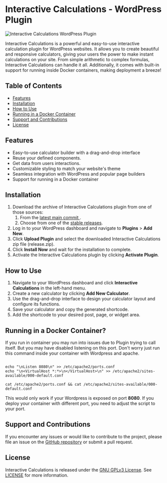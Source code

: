 # Interactive Calculations - WordPress Plugin

![Interactive Calculations WordPress Plugin](https://php.jandys.eu/wp-content/uploads/2023/05/iCalc-Small.png)

Interactive Calculations is a powerful and easy-to-use interactive calculation plugin for WordPress websites. It allows
you to
create
beautiful and responsive calculators, giving your users the power to make instant calculations on your site. From simple
arithmetic to complex formulas, Interactive Calculations can handle it all. Additionally, it comes with built-in support
for running
inside
Docker containers, making deployment a breeze!

## Table of Contents

- [Features](#features)
- [Installation](#installation)
- [How to Use](#how-to-use)
- [Running in a Docker Container](#running-in-a-docker-container)
- [Support and Contributions](#support-and-contributions)
- [License](#license)

## Features

- Easy-to-use calculator builder with a drag-and-drop interface
- Reuse your defined components.
- Get data from users interactions.
- Customizable styling to match your website's theme
- Seamless integration with WordPress and popular page builders
- Support for running in a Docker container

## Installation

1. Download the archive of Interactive Calculations plugin from
   one of those sources:
    1. From
       the [latest main commit ](https://github.com/Jandys/Inter-Calcus-interactive-calculations/blob/release-archives/release.zip ).
    2. Choose from one of
       the [stable releases](https://github.com/Jandys/Inter-Calcus-interactive-calculations/releases).
2. Log in to your WordPress dashboard and navigate to **Plugins** > **Add New**.
3. Click **Upload Plugin** and select the downloaded Interactive Calculations zip file (release.zip).
4. Click **Install Now** and wait for the installation to complete.
5. Activate the Interactive Calculations plugin by clicking **Activate Plugin**.

## How to Use

1. Navigate to your WordPress dashboard and click **Interactive Calculations** in the left-hand menu.
2. Create a new calculator by clicking **Add New Calculator**.
3. Use the drag-and-drop interface to design your calculator layout and configure its functions.
4. Save your calculator and copy the generated shortcode.
5. Add the shortcode to your desired post, page, or widget area.

## Running in a Docker Container?

If you run in container you may run into issues due to Plugin trying to call itself. But you may have disabled listening
on this port.
Don't worry just run this command inside your container with Wordpress and apache.

```shell

echo "\nListen 8080\n" >> /etc/apache2/ports.conf
echo "\n<VirtualHost *:*>\n</VirtualHost>\n" >> /etc/apache2/sites-available/000-default.conf

cat /etc/apache2/ports.conf && cat /etc/apache2/sites-available/000-default.conf
```

This would only work if your Wordpress is exposed on port **8080**. If you deploy your container with different port,
you need to adjust the script to your port.

## Support and Contributions

If you encounter any issues or would like to contribute to the project, please file an issue on
the [GitHub repository](https://github.com/Jandys/Inter-Calcus-interactive-calculations/issues) or submit a pull
request.

## License

Interactive Calculations is released under the [GNU GPLv3 License](https://www.gnu.org/licenses/gpl-3.0.en.html).
See [LICENSE](LICENSE)
for more
information.
